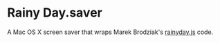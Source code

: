 # Rainy Day.saver

A Mac OS X screen saver that wraps Marek Brodziak's [rainyday.js][rainyday]
code.

  [rainyday]: https://github.com/maroslaw/rainyday.js
